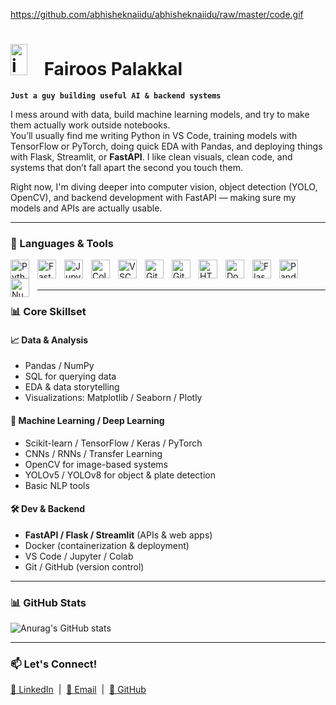 https://github.com/abhisheknaiidu/abhisheknaiidu/raw/master/code.gif
# <img width="27px" height="50"  style="padding-right:20px;"  alt="icons8-yin-yang-50" src="https://github.com/user-attachments/assets/53d05f72-1598-4a48-927b-9821614c435d" /> Fairoos Palakkal

**`Just a guy building useful AI & backend systems`**

I mess around with data, build machine learning models, and try to make them actually work outside notebooks.  
You’ll usually find me writing Python in VS Code, training models with TensorFlow or PyTorch, doing quick EDA with Pandas, and deploying things with Flask, Streamlit, or **FastAPI**. I like clean visuals, clean code, and systems that don’t fall apart the second you touch them.

Right now, I'm diving deeper into computer vision, object detection (YOLO, OpenCV), and backend development with FastAPI — making sure my models and APIs are actually usable.

---

### 🧰 Languages & Tools

<img align="left" alt="Python" width="30px" style="padding-right:10px;" src="https://cdn.jsdelivr.net/gh/devicons/devicon/icons/python/python-original.svg" />
<img align="left" alt="FastAPI" width="30px" style="padding-right:10px;" src="https://fastapi.tiangolo.com/img/logo-margin/logo-teal.png" />
<img align="left" alt="Jupyter" width="30px" style="padding-right:10px;" src="https://cdn.jsdelivr.net/gh/devicons/devicon/icons/jupyter/jupyter-original.svg" />
<img align="left" alt="Colab" width="30px" style="padding-right:10px;" src="https://img.icons8.com/color/48/google-colab.png" />
<img align="left" alt="VSCode" width="30px" style="padding-right:10px;" src="https://cdn.jsdelivr.net/gh/devicons/devicon/icons/vscode/vscode-original.svg" />
<img align="left" alt="Git" width="30px" style="padding-right:10px;" src="https://cdn.jsdelivr.net/gh/devicons/devicon/icons/git/git-original.svg" />
<img align="left" alt="GitHub" width="30px" style="padding-right:10px;" src="https://cdn.jsdelivr.net/gh/devicons/devicon/icons/github/github-original.svg" />
<img align="left" alt="HTML" width="30px" style="padding-right:10px;" src="https://cdn.jsdelivr.net/gh/devicons/devicon/icons/html5/html5-plain.svg" />
<img align="left" alt="Docker" width="30px" style="padding-right:10px;" src="https://cdn.jsdelivr.net/gh/devicons/devicon/icons/docker/docker-original.svg" />
<img align="left" alt="Flask" width="30px" style="padding-right:10px;" src="https://cdn.jsdelivr.net/gh/devicons/devicon/icons/flask/flask-original.svg" />
<img align="left" alt="Pandas" width="30px" style="padding-right:10px;" src="https://cdn.jsdelivr.net/gh/devicons/devicon@latest/icons/pandas/pandas-original.svg" />
<img align="left" alt="Numpy" width="30px" style="padding-right:10px;" src="https://cdn.jsdelivr.net/gh/devicons/devicon@latest/icons/numpy/numpy-original.svg" />
<br /><br />

---

### 📊 Core Skillset

#### 📈 Data & Analysis  
- Pandas / NumPy  
- SQL for querying data  
- EDA & data storytelling  
- Visualizations: Matplotlib / Seaborn / Plotly

#### 🤖 Machine Learning / Deep Learning  
- Scikit-learn / TensorFlow / Keras / PyTorch  
- CNNs / RNNs / Transfer Learning  
- OpenCV for image-based systems  
- YOLOv5 / YOLOv8 for object & plate detection  
- Basic NLP tools

#### 🛠️ Dev & Backend  
- **FastAPI / Flask / Streamlit** (APIs & web apps)  
- Docker (containerization & deployment)  
- VS Code / Jupyter / Colab  
- Git / GitHub (version control)

---

### 📊 GitHub Stats
![Anurag's GitHub stats](https://github-readme-stats.vercel.app/api?username=fairooos&show_icons=true&theme=radical)

---

### 📫 Let's Connect!
<a href="https://www.linkedin.com/in/mohammed-fairoos/">💼 LinkedIn</a> &nbsp;|&nbsp;
<a href="mailto:fairoospalakkal35@gmail.com">📧 Email</a> &nbsp;|&nbsp;
<a href="https://github.com/fairooos">🔗 GitHub</a> &nbsp;

